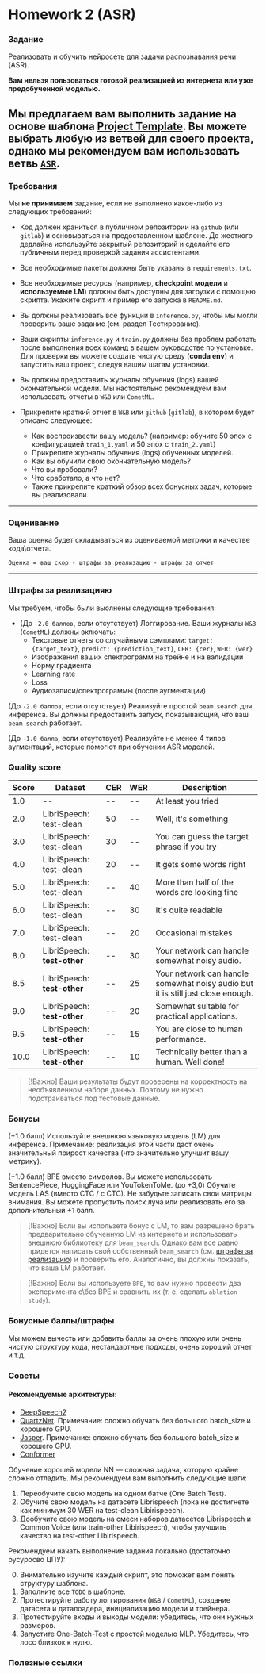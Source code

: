 # Homework 2 (ASR)

### Задание

Реализовать и обучить нейросеть для задачи распознавания речи (ASR).

**Вам нельзя пользоваться готовой реализацией из интернета или уже предобученной моделью.**

Мы предлагаем вам выполнить задание на основе шаблона [Project Template](https://github.com/Blinorot/pytorch_project_template). Вы можете выбрать любую из ветвей для своего проекта, однако мы рекомендуем вам использовать ветвь [`ASR`](https://github.com/Blinorot/pytorch_project_template/tree/example/asr).
---

### Требования

Мы **не принимаем** задание, если не выполнено какое-либо из следующих требований:

- Код должен храниться в публичном репозитории на `github` (или `gitlab`) и основываться на предоставленном шаблоне. До жесткого дедлайна используйте закрытый репозиторий и сделайте его публичным перед проверкой задания ассистентами.
- Все необходимые пакеты должны быть указаны в `requirements.txt`.
- Все необходимые ресурсы (например, **checkpoint модели** и **используемые LM**) должны быть доступны для загрузки с помощью скрипта. Укажите скрипт и пример его запуска в `README.md`.
- Вы должны реализовать все функции в `inference.py`, чтобы мы могли проверить ваше задание (см. раздел Тестирование).
- Ваши скрипты `inference.py` и `train.py` должны без проблем работать после выполнения всех команд в вашем руководстве по установке. Для проверки вы можете создать чистую среду (**conda env**) и запустить ваш проект, следуя вашим шагам установки.
- Вы должны предоставить журналы обучения (logs) вашей окончательной модели. Мы настоятельно рекомендуем вам использовать отчеты в `W&B` или `CometML`.

- Прикрепите краткий отчет в `W&B` или `github` (`gitlab`), в котором будет описано следующее:
  - Как воспроизвести вашу модель? (например: обучите 50 эпох с конфигурацией `train_1.yaml` и 50 эпох с `train_2.yaml`)
  - Прикрепите журналы обучения (logs) обученных моделей.
  - Как вы обучили свою окончательную модель?
  - Что вы пробовали?
  - Что сработало, а что нет?
  - Также прикрепите краткий обзор всех бонусных задач, которые вы реализовали.

---
### Оценивание

Ваша оценка будет складываться из оцениваемой метрики и качестве кода\отчета.

```
Оценка = ваш_скор - штрафы_за_реализацию - штрафы_за_отчет
```
---

### Штрафы за реализацияю

Мы требуем, чтобы были выолнены следующие требования:

- (До `-2.0 баллов`, если отсутствует) Логгирование. Ваши журналы `W&B` (`CometML`) должны включать:
  - Текстовые отчеты со случайными сэмплами: `target: {target_text}`, `predict: {prediction_text}`, `CER: {cer}`, `WER: {wer}`
  - Изображения ваших спектрограмм на трейне и на валидации     
  - Норму градиента
  - Learning rate
  - Loss
  - Аудиозаписи/спектрограммы (после аугментации)
  
(До `-2.0 баллов`, если отсутствует) Реализуйте простой `beam search` для инференса. Вы должны предоставить запуск, показывающий, что ваш `beam search` работает.

(До `-1.0 балла`, если отсутствует) Реализуйте не менее 4 типов аугментаций, которые помогют при обучении ASR моделей.

### Quality score

| Score | Dataset                     | CER | WER | Description                                                                     |
| ----- | --------------------------- | --- | --- | ------------------------------------------------------------------------------- |
| 1.0   | --                          | --  | --  | At least you tried                                                              |
| 2.0   | LibriSpeech: test-clean     | 50  | --  | Well, it's something                                                            |
| 3.0   | LibriSpeech: test-clean     | 30  | --  | You can guess the target phrase if you try                                      |
| 4.0   | LibriSpeech: test-clean     | 20  | --  | It gets some words right                                                        |
| 5.0   | LibriSpeech: test-clean     | --  | 40  | More than half of the words are looking fine                                    |
| 6.0   | LibriSpeech: test-clean     | --  | 30  | It's quite readable                                                             |
| 7.0   | LibriSpeech: test-clean     | --  | 20  | Occasional mistakes                                                             |
| 8.0   | LibriSpeech: **test-other** | --  | 30  | Your network can handle somewhat noisy audio.                                   |
| 8.5   | LibriSpeech: **test-other** | --  | 25  | Your network can handle somewhat noisy audio but it is still just close enough. |
| 9.0   | LibriSpeech: **test-other** | --  | 20  | Somewhat suitable for practical applications.                                   |
| 9.5   | LibriSpeech: **test-other** | --  | 15  | You are close to human performance.                                             |
| 10.0  | LibriSpeech: **test-other** | --  | 10  | Technically better than a human. Well done!                                     |

> [!Важно]
> Ваши результаты будут проверены на корректность на необъявленном наборе данных. Поэтому не нужно подстраиваться под тестовые данные. 

### Бонусы
(+1.0 балл) Используйте внешнюю языковую модель (LM) для инференса. Примечание: реализация этой части даст очень значительный прирост качества (что значительно улучшит вашу метрику). 

(+1.0 балл) BPE вместо символов. Вы можете использовать SentencePiece, HuggingFace или YouTokenToMe.
(до +3,0) Обучите модель LAS (вместо CTC / с CTC). Не забудьте записать свои матрицы внимания. Вы можете пропустить поиск луча или реализовать его за дополнительный +1 балл. 

> [!Важно]
> Если вы использете бонус с LM, то вам разрешено брать предварительно обученную LM из интернета и использовать внешнюю библиотеку для `beam_search`. Однако вам все равно придется написать свой собственный `beam_search` (см. [штрафы за реализацию](#штрафы-за-реализацию)) и проверить его. Аналогично, вы должны показать, что ваша LM работает.

> [!Важно]
> Если вы используете `BPE`, то вам нужно провести два эксперимента с\без BPE и сравнить их (т. е. сделать `ablation study`).

### Бонусные баллы/штрафы
Мы можем вычесть или добавить баллы за очень плохую или очень чистую структуру кода, нестандартные подходы, очень хороший отчет и т.д.

### Советы

#### Рекомендуемые архитектуры:

- [DeepSpeech2](http://proceedings.mlr.press/v48/amodei16.pdf)
- [QuartzNet](https://arxiv.org/abs/1910.10261). Примечание: сложно обучать без большого batch_size и хорошего GPU.
- [Jasper](https://arxiv.org/pdf/1904.03288.pdf). Примечание: сложно обучать без большого batch_size и хорошего GPU.
- [Conformer](https://arxiv.org/abs/2005.08100)

Обучение хорошей модели NN — сложная задача, которую крайне сложно отладить. Мы рекомендуем вам выполнить следующие шаги:

1. Переобучите свою модель на одном батче (One Batch Test).
2. Обучите свою модель на датасете  Librispeech (пока не достигнете как минимум 30 WER на test-clean Libirispeech).
3. Дообучите свою модель на смеси наборов датасетов Librispeech и Common Voice (или train-other Libirispeech), чтобы улучшить качество на test-other Libirispeech.

Рекомендуем начать выполнение задания локально (достаточно русуросво ЦПУ):

0. Внимательно изучите каждый скрипт, это поможет вам понять структуру шаблона.
1. Заполните все `TODO` в шаблоне.
2. Протестируйте работу логгирования (`W&B` / `CometML`), создание датасета и даталоадера, инициализацию модели и трейнера.
3. Протестируйте входы и выходы модели: убедитесь, что они нужных размеров.
4. Запустите One-Batch-Test с простой моделью MLP. Убедитесь, что лосс близкок к нулю.

### Полезные ссылки

